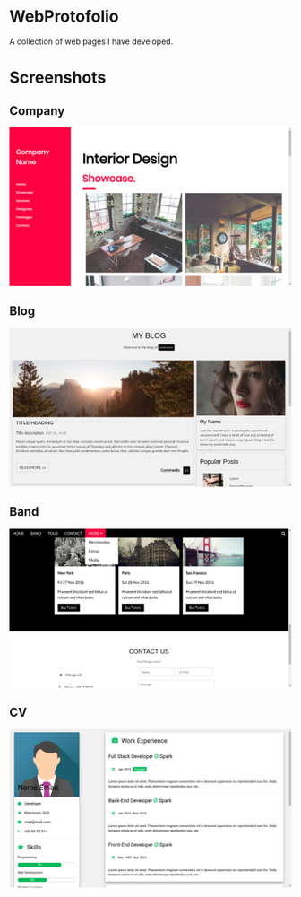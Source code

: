 # WebProtofolio
A collection of web pages I have developed.

# Screenshots

## Company
![Company Website Screenshot](https://github.com/AkramIzz/WebProtofolio/raw/master/Screenshots/company.png)

## Blog
![Blog Website Screenshot](https://github.com/AkramIzz/WebProtofolio/raw/master/Screenshots/Blog.png)

## Band
![Band Website Screenshot](https://github.com/AkramIzz/WebProtofolio/raw/master/Screenshots/Band.png)

## CV
![CV Website Screenshot](https://github.com/AkramIzz/WebProtofolio/raw/master/Screenshots/CV.png)
